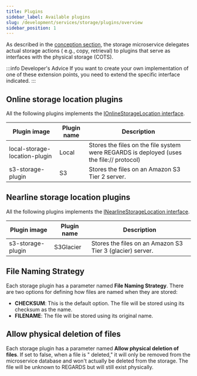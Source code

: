 ```yaml
---
title: Plugins
sidebar_label: Available plugins
slug: /development/services/storage/plugins/overview
sidebar_position: 1
---
```

As described in the [conception section](../conception.md), the storage microservice delegates actual storage actions (
e.g., copy, retrieval) to plugins that serve as interfaces with the physical storage (COTS).

:::info Developer's Advice
If you want to create your own implementation of one of these extension points, you need to extend the specific
interface indicated.
:::

## Online storage location plugins

All the following plugins implements
the [IOnlineStorageLocation interface](https://github.com/RegardsOss/regards-backend/blob/master/rs-file-access/file-access-plugin/file-access-plugin-domain/src/main/java/fr/cnes/regards/modules/fileaccess/plugin/domain/IOnlineStorageLocation.java).

| Plugin image                  | Plugin name | Description                                                                              | 
|-------------------------------|-------------|------------------------------------------------------------------------------------------|
| local-storage-location-plugin | Local       | Stores the files on the file system were REGARDS is deployed (uses the file:// protocol) | 
| s3-storage-plugin             | S3          | Stores the files on an Amazon S3 Tier 2 server.                                          | 

## Nearline storage location plugins

All the following plugins implements
the [INearlineStorageLocation interface](https://github.com/RegardsOss/regards-backend/blob/master/rs-file-access/file-access-plugin/file-access-plugin-domain/src/main/java/fr/cnes/regards/modules/fileaccess/plugin/domain/INearlineStorageLocation.java).

| Plugin image      | Plugin name | Description                                               | 
|-------------------|-------------|-----------------------------------------------------------|
| s3-storage-plugin | S3Glacier   | Stores the files on an Amazon S3 Tier 3 (glacier) server. | 

## File Naming Strategy

Each storage plugin has a parameter named **File Naming Strategy**. There are two options for defining how files are
named when they are stored:

- **CHECKSUM**: This is the default option. The file will be stored using its checksum as the name.
- **FILENAME**: The file will be stored using its original name.

## Allow physical deletion of files

Each storage plugin has a parameter named **Allow physical deletion of files**. If set to false, when a file is "
deleted," it will only be removed from the microservice database and won't actually be deleted from the storage. The
file will be unknown to REGARDS but will still exist physically.
